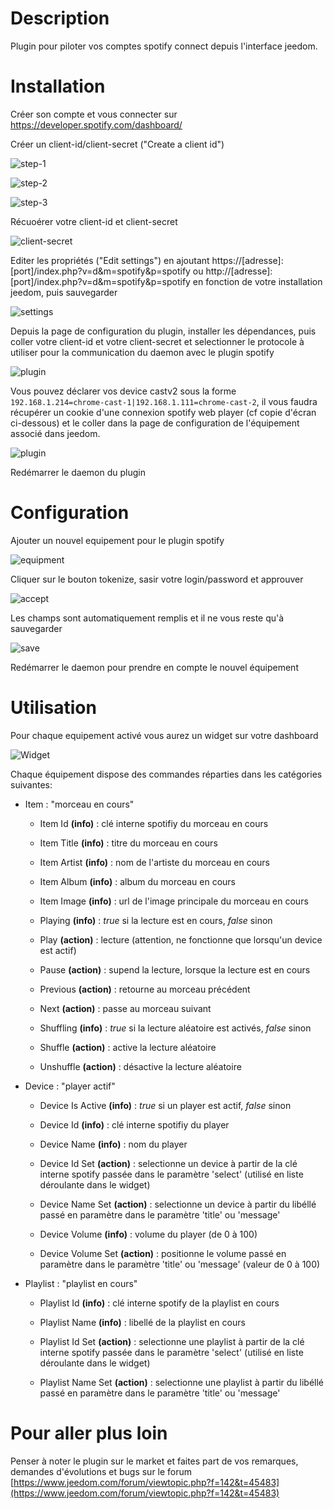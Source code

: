 Description
===

Plugin pour piloter vos comptes spotify connect depuis l'interface jeedom.

Installation
===

Créer son compte et vous connecter sur https://developer.spotify.com/dashboard/
 
Créer un client-id/client-secret ("Create a client id")

![step-1](https://barre35.github.io/jeedom-plugin-spotify/assets/images/step-1.png)

![step-2](https://barre35.github.io/jeedom-plugin-spotify/assets/images/step-2.png)

![step-3](https://barre35.github.io/jeedom-plugin-spotify/assets/images/step-3.png)

Récuoérer votre client-id et client-secret

![client-secret](https://barre35.github.io/jeedom-plugin-spotify/assets/images/client-secret.png)

Editer les propriétés ("Edit settings") en ajoutant https://[adresse]:[port]/index.php?v=d&m=spotify&p=spotify ou http://[adresse]:[port]/index.php?v=d&m=spotify&p=spotify en fonction de votre installation jeedom, puis sauvegarder

![settings](https://barre35.github.io/jeedom-plugin-spotify/assets/images/settings.png)

Depuis la page de configuration du plugin, installer les dépendances, puis coller votre client-id et votre client-secret et selectionner le protocole à utiliser pour la communication du daemon avec le plugin spotify

![plugin](https://barre35.github.io/jeedom-plugin-spotify/assets/images/plugin.png)

Vous pouvez déclarer vos device castv2 sous la forme <code>192.168.1.214=chrome-cast-1&#124;192.168.1.111=chrome-cast-2</code>, il vous faudra récupérer un cookie d'une connexion spotify web player (cf copie d'écran ci-dessous) et le coller dans la page de configuration de l'équipement associé dans jeedom.

![plugin](https://barre35.github.io/jeedom-plugin-spotify/assets/images/cookie.png)

Redémarrer le daemon du plugin

Configuration
===

Ajouter un nouvel equipement pour le plugin spotify

![equipment](https://barre35.github.io/jeedom-plugin-spotify/assets/images/equipment.png)

Cliquer sur le bouton tokenize, sasir votre login/password et approuver

![accept](https://barre35.github.io/jeedom-plugin-spotify/assets/images/accept.png) 

Les champs sont automatiquement remplis et il ne vous reste qu'à sauvegarder

![save](https://barre35.github.io/jeedom-plugin-spotify/assets/images/save.png)

Redémarrer le daemon pour prendre en compte le nouvel équipement

Utilisation
===

Pour chaque equipement activé vous aurez un widget sur votre dashboard
 
![Widget](https://barre35.github.io/jeedom-plugin-spotify/assets/images/widget.png)

Chaque équipement dispose des commandes réparties dans les catégories suivantes:

- Item : "morceau en cours"

	- Item Id **(info)** : clé interne spotifiy du morceau en cours

	- Item Title **(info)** : titre du morceau en cours

	- Item Artist **(info)** : nom de l'artiste du morceau en cours

	- Item Album **(info)** : album du morceau en cours

	- Item Image **(info)** : url de l'image principale du morceau en cours

	- Playing **(info)** : *true* si la lecture est en cours, *false* sinon

	- Play **(action)** : lecture (attention, ne fonctionne que lorsqu'un device est actif)

	- Pause **(action)** : supend la lecture, lorsque la lecture est en cours
	
	- Previous **(action)** : retourne au morceau précédent

	- Next **(action)** : passe au morceau suivant

	- Shuffling **(info)** : *true* si la lecture aléatoire est activés, *false* sinon

	- Shuffle **(action)** : active la lecture aléatoire

	- Unshuffle **(action)** : désactive la lecture aléatoire

- Device : "player actif"

	- Device Is Active **(info)** : *true* si un player est actif, *false* sinon

	- Device Id **(info)** : clé interne spotifiy du player 

	- Device Name **(info)** : nom du player

	- Device Id Set **(action)** : selectionne un device à partir de la clé interne spotify passée dans le paramètre 'select' (utilisé en liste déroulante dans le widget)	 

	- Device Name Set **(action)** : selectionne un device à partir du libéllé passé en paramètre dans le paramètre 'title' ou 'message'

	- Device Volume	**(info)** : volume du player (de 0 à 100)

	- Device Volume Set **(action)** : positionne le volume passé en paramètre dans le paramètre 'title' ou 'message' (valeur de 0 à 100)

- Playlist : "playlist en cours"

	- Playlist Id **(info)** : clé interne spotify de la playlist en cours
	
	- Playlist Name	**(info)** : libellé de la playlist en cours

	- Playlist Id Set **(action)** : selectionne une playlist à partir de la clé interne spotify passée dans le paramètre 'select' (utilisé en liste déroulante dans le widget)	 
	 
	- Playlist Name Set	**(action)** : selectionne une playlist à partir du libéllé passé en paramètre dans le paramètre 'title' ou 'message'

Pour aller plus loin
===

Penser à noter le plugin sur le market et faites part de vos remarques, demandes d'évolutions et bugs sur le forum [https://www.jeedom.com/forum/viewtopic.php?f=142&t=45483](https://www.jeedom.com/forum/viewtopic.php?f=142&t=45483)

